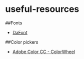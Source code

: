# useful-resources


##Fonts

- [DaFont](https://www.dafont.com/es/)


##Color pickers

- [Adobe Color CC - ColorWheel](https://color.adobe.com/es/create/color-wheel)
